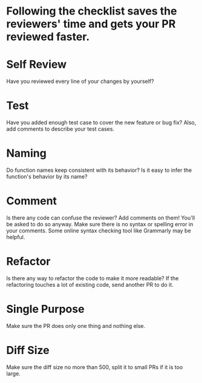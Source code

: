 # Following the checklist saves the reviewers' time and gets your PR reviewed faster.

# Self Review
Have you reviewed every line of your changes by yourself?
# Test
Have you added enough test case to cover the new feature or bug fix?
Also, add comments to describe your test cases.
# Naming
Do function names keep consistent with its behavior?
Is it easy to infer the function's behavior by its name?
# Comment
Is there any code can confuse the reviewer?
Add comments on them! You'll be asked to do so anyway.
Make sure there is no syntax or spelling error in your comments.
Some online syntax checking tool like Grammarly may be helpful.
# Refactor
Is there any way to refactor the code to make it more readable?
If the refactoring touches a lot of existing code, send another PR to do it.
# Single Purpose
Make sure the PR does only one thing and nothing else.
# Diff Size
Make sure the diff size no more than 500, split it to small PRs if it is too large.

